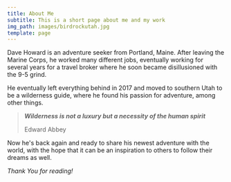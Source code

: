 ```yaml
---
title: About Me
subtitle: This is a short page about me and my work
img_path: images/birdrockutah.jpg
template: page
---
```

Dave Howard is an adventure seeker from Portland, Maine. After leaving the Marine Corps, he worked many different jobs, eventually working for several years for a travel broker where he soon became disillusioned with the 9-5 grind.

He eventually left everything behind in 2017 and moved to southern Utah to be a wilderness guide, where he found his passion for adventure, among other things.

> ***Wilderness is not a luxury but a necessity of the human spirit***
>
> Edward Abbey



Now he's back again and ready to share his newest adventure with the world, with the hope that it can be an inspiration to others to follow their dreams as well.

*Thank You for reading!*
